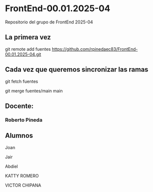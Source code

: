 # FrontEnd-00.01.2025-04
Repositorio del grupo de FrontEnd 2025-04

## La primera vez

git remote add fuentes https://github.com/rpinedaec83/FrontEnd-00.01.2025-04.git

## Cada vez que queremos sincronizar las ramas

git fetch fuentes

git merge fuentes/main main



## Docente:
### Roberto Pineda



## Alumnos

Joan

Jair

Abdiel 

KATTY ROMERO


VICTOR CHIPANA

